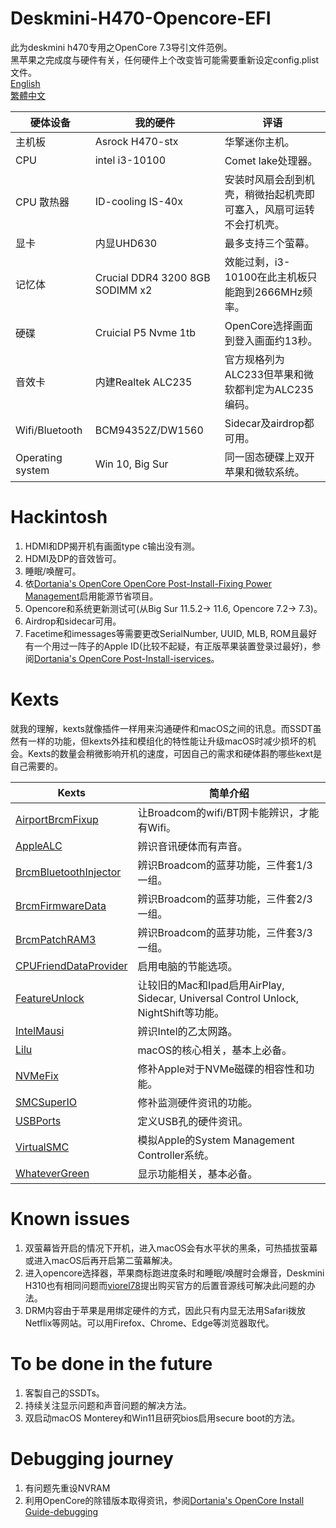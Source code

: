 # Deskmini-H470-Opencore-EFI
此为deskmini h470专用之OpenCore 7.3导引文件范例。  
黑苹果之完成度与硬件有关，任何硬件上个改变皆可能需要重新设定config.plist文件。  
[English](README.md)        
[繁體中文](README_ZH-TW.md)

| 硬体设备  |  我的硬件 |  评语 |
|----------|-------------|------|
| 主机板 |  Asrock H470-stx | 华擎迷你主机。 |
| CPU |    intel i3-10100   |   Comet lake处理器。 |
| CPU 散热器| ID-cooling IS-40x | 安装时风扇会刮到机壳，稍微抬起机壳即可塞入，风扇可运转不会打机壳。|
| 显卡 | 内显UHD630 | 最多支持三个萤幕。 |
| 记忆体 |  Crucial DDR4 3200 8GB SODIMM x2 | 效能过剩，i3-10100在此主机板只能跑到2666MHz频率。 |
| 硬碟 |    Cruicial P5 Nvme 1tb | OpenCore选择画面到登入画面约13秒。 |
| 音效卡 | 内建Realtek ALC235 | 官方规格列为ALC233但苹果和微软都判定为ALC235编码。 | 
| Wifi/Bluetooth | BCM94352Z/DW1560 | Sidecar及airdrop都可用。 |
| Operating system | Win 10, Big Sur | 同一固态硬碟上双开苹果和微软系统。 |

# Hackintosh
1. HDMI和DP揭开机有画面type c输出没有测。
2. HDMI及DP的音效皆可。
3. 睡眠/唤醒可。
4. 依[Dortania's OpenCore OpenCore Post-Install-Fixing Power Management](https://dortania.github.io/OpenCore-Post-Install/universal/pm.html)启用能源节省项目。  
5. Opencore和系统更新测试可(从Big Sur 11.5.2-> 11.6, Opencore 7.2-> 7.3)。
6. Airdrop和sidecar可用。
7. Facetime和imessages等需要更改SerialNumber, UUID, MLB, ROM且最好有一个用过一阵子的Apple ID(比较不起疑，有正版苹果装置登录过最好)，参阅[Dortania's OpenCore Post-Install-iservices](https://dortania.github.io/OpenCore-Post-Install/universal/iservices.html)。

# Kexts
就我的理解，kexts就像插件一样用来沟通硬件和macOS之间的讯息。而SSDT虽然有一样的功能，但kexts外挂和模组化的特性能让升级macOS时减少损坏的机会。Kexts的数量会稍微影响开机的速度，可因自己的需求和硬体斟酌哪些kext是自己需要的。  

| Kexts |     简单介绍 |
|----------|-------------|
| [AirportBrcmFixup](https://github.com/acidanthera/AirportBrcmFixup) | 让Broadcom的wifi/BT网卡能辨识，才能有Wifi。 | 
| [AppleALC](https://github.com/acidanthera/AppleALC) | 辨识音讯硬体而有声音。 |   
| [BrcmBluetoothInjector](https://github.com/acidanthera/BrcmPatchRAM)| 辨识Broadcom的蓝芽功能，三件套1/3一组。 | 
| [BrcmFirmwareData](https://github.com/acidanthera/BrcmPatchRAM) | 辨识Broadcom的蓝芽功能，三件套2/3一组。 |
| [BrcmPatchRAM3](https://github.com/acidanthera/BrcmPatchRAM) |  辨识Broadcom的蓝芽功能，三件套3/3一组。 | 
| [CPUFriendDataProvider](https://github.com/stevezhengshiqi/one-key-cpufriend) | 启用电脑的节能选项。 |
| [FeatureUnlock](https://github.com/acidanthera/FeatureUnlock) | 让较旧的Mac和Ipad启用AirPlay, Sidecar, Universal Control Unlock, NightShift等功能。 | 
| [IntelMausi](https://github.com/acidanthera/IntelMausi)| 辨识Intel的乙太网路。 |
| [Lilu](https://github.com/acidanthera/Lilu) | macOS的核心相关，基本上必备。 |
| [NVMeFix](https://github.com/acidanthera/NVMeFix) | 修补Apple对于NVMe磁碟的相容性和功能。 | 
| [SMCSuperIO](https://github.com/acidanthera/VirtualSMC) | 修补监测硬件资讯的功能。 |
| [USBPorts](https://dortania.github.io/OpenCore-Post-Install/usb/) | 定义USB孔的硬件资讯。 | 
| [VirtualSMC](https://github.com/acidanthera/VirtualSMC) | 模拟Apple的System Management Controller系统。 |
| [WhateverGreen](https://github.com/acidanthera/WhateverGreen) | 显示功能相关，基本必备。 | 

# Known issues
1. 双萤幕皆开启的情况下开机，进入macOS会有水平状的黑条，可热插拔萤幕或进入macOS后再开启第二萤幕解决。
2. 进入opencore选择器，苹果商标跑进度条时和睡眠/唤醒时会爆音，Deskmini H310也有相同问题而[viorel78](https://github.com/viorel78/ASRock-DeskMini-310/issues/1)提出购买官方的后置音源线可解决此问题的办法。
3. DRM内容由于苹果是用绑定硬件的方式，因此只有内显无法用Safari拨放Netflix等网站。可以用Firefox、Chrome、Edge等浏览器取代。

# To be done in the future
1. 客製自己的SSDTs。
2. 持续关注显示问题和声音问题的解决方法。
3. 双启动macOS Monterey和Win11且研究bios启用secure boot的方法。

# Debugging journey
1. 有问题先重设NVRAM
2. 利用OpenCore的除错版本取得资讯，参阅[Dortania's OpenCore Install Guide-debugging](https://dortania.github.io/OpenCore-Install-Guide/troubleshooting/debug.html)

